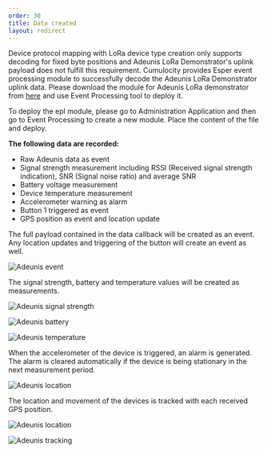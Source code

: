 ```yaml
---
order: 30
title: Data created
layout: redirect
---
```


Device protocol mapping with LoRa device type creation only supports decoding for fixed byte positions and Adeunis LoRa Demonstrator's uplink payload does not fulfill this requirement. Cumulocity provides Esper event processing module to successfully decode the Adeunis LoRa Demonstrator uplink data. Please download the module for Adeunis LoRa demonstrator from [here](http://resources.cumulocity.com/examples/lora/adeunis-demonstrator-payload-decoder.epl) and use Event Processing tool to deploy it.

To deploy the epl module, please go to Administration Application and then go to Event Processing to create a new module.
Place the content of the file and deploy.

**The following data are recorded:**

* Raw Adeunis data as event
* Signal strength measurement including RSSI (Received signal strength indication), SNR (Signal noise ratio) and average SNR
* Battery voltage measurement
* Device temperature measurement
* Accelerometer warning  as alarm
* Button 1 triggered as event
* GPS position as event and location update

The full payload contained in the data callback will be created as an event. Any location updates and triggering of the button will create an event as well. 

![Adeunis event](/guides/images/devices/adeunis/adeunis_event.png)

The signal strength, battery and temperature values will be created as measurements.

![Adeunis signal strength](/guides/images/devices/adeunis/adeunis_signalstrength.png)

![Adeunis battery](/guides/images/devices/adeunis/adeunis_battery.png)

![Adeunis temperature](/guides/images/devices/adeunis/adeunis_temperature.png)

When the accelerometer of the device is triggered, an alarm is generated. The alarm is cleared automatically if the device is being stationary in the next measurement period.

![Adeunis location](/guides/images/devices/adeunis/adeunis_alarm.png)

The location and movement of the devices is tracked with each received GPS position.

![Adeunis location](/guides/images/devices/adeunis/adeunis_location.png)

![Adeunis tracking](/guides/images/devices/adeunis/adeunis_tracking.png)
